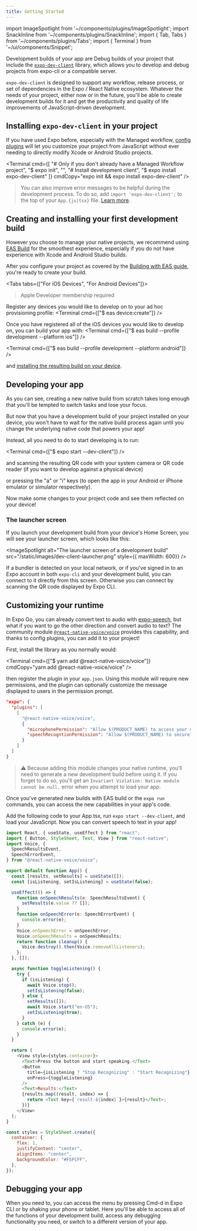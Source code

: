 ```yaml
---
title: Getting Started
---
```


import ImageSpotlight from '~/components/plugins/ImageSpotlight';
import SnackInline from '~/components/plugins/SnackInline';
import { Tab, Tabs } from '~/components/plugins/Tabs';
import { Terminal } from '~/ui/components/Snippet';

Development builds of your app are Debug builds of your project that include the [`expo-dev-client`](https://www.npmjs.com/package/expo-dev-client) library, which allows you to develop and debug projects from expo-cli or a compatible server.

`expo-dev-client` is designed to support any workflow, release process, or set of dependencies in the Expo / React Native ecosystem. Whatever the needs of your project, either now or in the future, you'll be able to create development builds for it and get the productivity and quality of life improvements of JavaScript-driven development.

## Installing `expo-dev-client` in your project

If you have used Expo before, especially with the Managed workflow, [config plugins](/guides/config-plugins.md) will let you customize your project from JavaScript without ever needing to directly modify Xcode or Android Studio projects.

<Terminal cmd={[
  "# Only if you don't already have a Managed Workflow project",
  "$ expo init",
  "",
  "# Install development client",
  "$ expo install expo-dev-client"
]} cmdCopy="expo init && expo install expo-dev-client" />

> You can also improve error messages to be helpful during the development process. To do so, add `import 'expo-dev-client';` to the top of your `App.{js|tsx}` file. [Learn more](installation.md#add-better-error-handlers).

## Creating and installing your first development build

However you choose to manage your native projects, we recommend using [EAS Build](eas-build.md) for the smoothest experience, especially if you do not have experience with Xcode and Android Studio builds.

After you configure your project as covered by the [Building with EAS guide](eas-build.md), you're ready to create your build.

<Tabs tabs={["For iOS Devices", "For Android Devices"]}>

<Tab>

> Apple Developer membership required

Register any devices you would like to develop on to your ad hoc provisioning profile:
<Terminal cmd={["$ eas device:create"]} />

Once you have registered all of the iOS devices you would like to develop on, you can build your app with:
<Terminal cmd={["$ eas build --profile development --platform ios"]} />

</Tab>

<Tab>

<Terminal cmd={["$ eas build --profile development --platform android"]} />

</Tab>

</Tabs>

and [installing the resulting build on your device](/build/internal-distribution.md).


## Developing your app

As you can see, creating a new native build from scratch takes long enough that you'll be tempted to switch tasks and lose your focus.

But now that you have a development build of your project installed on your device, you won't have to wait for the native build process again until you change the underlying native code that powers your app!

Instead, all you need to do to start developing is to run:

<Terminal cmd={["$ expo start --dev-client"]} />

and scanning the resulting QR code with your system camera or QR code reader (if you want to develop against a physical device)

or pressing the "a" or "i" keys (to open the app in your Android or iPhone emulator or simulator respectively).

Now make some changes to your project code and see them reflected on your device!

### The launcher screen

If you launch your development build from your device's Home Screen, you will see your launcher screen, which looks like this:

<ImageSpotlight alt="The launcher screen of a development build" src="/static/images/dev-client-launcher.png" style={{ maxWidth: 600}} />

If a bundler is detected on your local network, or if you've signed in to an Expo account in both `expo-cli` and your development build, you can connect to it directly from this screen. Otherwise you can connect by scanning the QR code displayed by Expo CLI.

## Customizing your runtime

In Expo Go, you can already convert text to audio with [expo-speech](/versions/latest/sdk/speech.md), but what if you want to go the other direction and convert audio to text? The community module [`@react-native-voice/voice`](https://github.com/react-native-voice/voice) provides this capability, and thanks to config plugins, you can add it to your project!

First, install the library as you normally would:

<Terminal cmd={["$ yarn add @react-native-voice/voice"]} cmdCopy="yarn add @react-native-voice/voice" />

then register the plugin in your `app.json`. Using this module will require new permissions, and the plugin can optionally customize the message displayed to users in the permission prompt.

<!-- prettier-ignore -->
```json
"expo": {
  "plugins": [
    [
      "@react-native-voice/voice",
      {
        "microphonePermission": "Allow $(PRODUCT_NAME) to access your microphone",
        "speechRecogntionPermission": "Allow $(PRODUCT_NAME) to securely recognize user speech"
      }
    ]
  ]
}
```

> ⚠️ Because adding this module changes your native runtime, you'll need to generate a new development build before using it. If you forget to do so, you'll get an `Invariant Violation: Native module cannot be null.` error when you attempt to load your app.

Once you've generated new builds with EAS build or the `expo run` commands, you can access the new capabilities in your app's code.

Add the following code to your App.tsx, run `expo start --dev-client`, and load your JavaScript. Now you can convert speech to text in your app!

<!-- prettier-ignore -->
```js
import React, { useState, useEffect } from "react";
import { Button, StyleSheet, Text, View } from "react-native";
import Voice, {
  SpeechResultsEvent,
  SpeechErrorEvent,
} from "@react-native-voice/voice";

export default function App() {
  const [results, setResults] = useState([]);
  const [isListening, setIsListening] = useState(false);

  useEffect(() => {
    function onSpeechResults(e: SpeechResultsEvent) {
      setResults(e.value ?? []);
    }
    function onSpeechError(e: SpeechErrorEvent) {
      console.error(e);
    }
    Voice.onSpeechError = onSpeechError;
    Voice.onSpeechResults = onSpeechResults;
    return function cleanup() {
      Voice.destroy().then(Voice.removeAllListeners);
    };
  }, []);

  async function toggleListening() {
    try {
      if (isListening) {
        await Voice.stop();
        setIsListening(false);
      } else {
        setResults([]);
        await Voice.start("en-US");
        setIsListening(true);
      }
    } catch (e) {
      console.error(e);
    }
  }

  return (
    <View style={styles.container}>
      <Text>Press the button and start speaking.</Text>
      <Button
        title={isListening ? "Stop Recognizing" : "Start Recognizing"}
        onPress={toggleListening}
      />
      <Text>Results:</Text>
      {results.map((result, index) => {
        return <Text key={`result-${index}`}>{result}</Text>;
      })}
    </View>
  );
}

const styles = StyleSheet.create({
  container: {
    flex: 1,
    justifyContent: "center",
    alignItems: "center",
    backgroundColor: "#F5FCFF",
  },
});
```

## Debugging your app

When you need to, you can access the menu by pressing Cmd-d in Expo CLI or by shaking your phone or tablet. Here you'll be able to access all of the functions of your development build, access any debugging functionality you need, or switch to a different version of your app.
